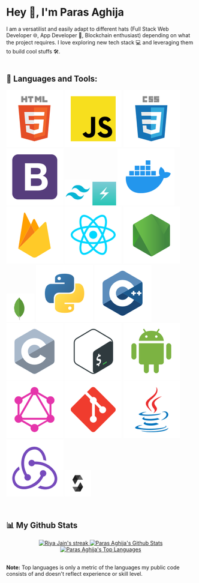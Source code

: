 # Hey 👋, I'm Paras Aghija

I am a versatilist and easily adapt to different hats (Full Stack Web Developer 🌐, App Developer 📱, Blockchain enthusiast) depending on what the project requires. I love exploring new tech stack 💻 and leveraging them to build cool stuffs 🛠️.
<br/>
<br/>

## 🔨 Languages and Tools:

<code><img src="./assets/html.svg"/></code>
<code><img src="./assets/javascript.svg"/></code>
<code><img src="./assets/css.svg"/></code>
<code><img src="./assets/bootstrap.svg"/></code>
<code><img src="./assets/tailwind.svg" width="70px"/></code>
<code><img src="./assets/chakra.png" width="63px"/></code>
<code><img src="./assets/docker.svg"/></code>
<code><img src="./assets/firebase.svg"/></code>
<code><img src="./assets/react.svg"/></code>
<code><img src="./assets/node.svg"/></code>
<code><img src="./assets/mongo.svg" width="75px"/></code>
<code><img src="./assets/python.svg"/></code>
<code><img src="./assets/c++.svg"/></code>
<code><img src="./assets/c.svg"/></code>
<code><img src="./assets/bash-colored.svg"/></code>
<code><img src="./assets/android.svg"/></code>
<code><img src="./assets/graphql.svg"/></code>
<code><img src="./assets/git-scm.svg"/></code>
<code><img src="./assets/java.svg"/></code>
<code><img src="./assets/redux.svg"/></code>
<code><img src="./assets/solidity.png" height="70px" width="70px"/></code>

<br>

## 📊 My Github Stats

<p align="center">
    <a href="https://github.com/paras-aghija/github-readme-streak-stats">
        <img title="🔥 Get streak stats for your profile at git.io/streak-stats" alt="Riya Jain's streak" src="https://github-readme-streak-stats.herokuapp.com/?user=paras-aghija&theme=black-ice&hide_border=true&stroke=0000&background=060A0CD0"/>
    </a>
    <a href="https://github.com/paras-aghija/github-readme-stats"><img alt="Paras Aghija's Github Stats" src="https://github-readme-stats.vercel.app/api?username=paras-aghija&show_icons=true&count_private=true&theme=react&hide_border=true&bg_color=0D1117" /></a>
<a href="https://github.com/paras-aghija/github-readme-stats"><img alt="Paras Aghija's Top Languages" src="https://github-readme-stats.vercel.app/api/top-langs/?username=paras-aghija&langs_count=8&count_private=true&layout=compact&theme=react&hide_border=true&bg_color=0D1117"/></a>
</p>

<br/>
<b>Note:</b> Top languages is only a metric of the languages my public code consists of and doesn't reflect experience or skill level.

